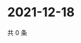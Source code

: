 # 2021-12-18

共 0 条

<!-- BEGIN WEIBO -->
<!-- 最后更新时间 Sat Dec 18 2021 10:29:12 GMT+0800 (China Standard Time) -->

<!-- END WEIBO -->
